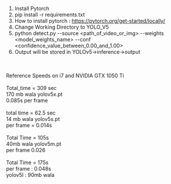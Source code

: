 1. Install Pytorch
2. pip install -r requirements.txt
3. How to install pytorch : https://pytorch.org/get-started/locally/
4. Change Working Directory to YOLO_V5
5. python detect.py --source <path_of_video_or_img> --weights <model_weights_name> --conf <confidence_value_between_0.00_and_1.00>
6. Output will be stored in YOLOv5->inference->output
</br>
</br>
Reference Speeds on i7 and NVIDIA GTX 1050 Ti </br>
</br>
Total_time = 309 sec </br>
170 mb wala yolov5x.pt </br>
0.085s per frame </br>
</br>
total time = 62.5 sec </br>
14 mb wala yolov5s.pt </br>
per frame = 0.014s </br>
</br>
Total Time = 105s </br>
40mb wala yolov5m.pt </br>
per frame 0.026 </br>
</br>
Total Time = 175s </br>
per frame : 0.048s </br>
yolov5l : 90mb wala </br>
